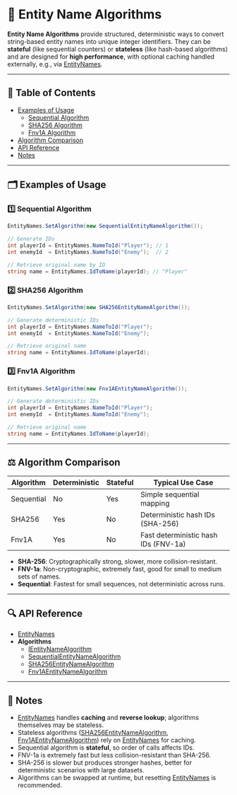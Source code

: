 # 🧩️ Entity Name Algorithms

**Entity Name Algorithms** provide structured, deterministic ways to convert string-based entity names into unique
integer identifiers. They can be **stateful** (like sequential counters) or **stateless** (like hash-based algorithms)
and are designed for **high performance**, with optional caching handled externally, e.g.,
via [EntityNames](EntityNames.md).

---

## 📑 Table of Contents

- [Examples of Usage](#-examples-of-usage)
    - [Sequential Algorithm](#sequential-usage)
    - [SHA256 Algorithm](#hash-usage)
    - [Fnv1A Algorithm](#fnv-usage)
- [Algorithm Comparison](#-algorithm-comparison)
- [API Reference](#-api-reference)
- [Notes](#-notes)

---

## 🗂 Examples of Usage

<div id="sequential-usage"></div>

### 1️⃣ Sequential Algorithm

```csharp
EntityNames.SetAlgorithm(new SequentialEntityNameAlgorithm());

// Generate IDs
int playerId = EntityNames.NameToId("Player"); // 1
int enemyId  = EntityNames.NameToId("Enemy");  // 2

// Retrieve original name by ID
string name = EntityNames.IdToName(playerId); // "Player"
```

<div id="hash-usage"></div>

### 2️⃣ SHA256 Algorithm

```csharp
EntityNames.SetAlgorithm(new SHA256EntityNameAlgorithm());

// Generate deterministic IDs
int playerId = EntityNames.NameToId("Player");
int enemyId  = EntityNames.NameToId("Enemy");

// Retrieve original name
string name = EntityNames.IdToName(playerId);
```

<div id="fnv-usage"></div>

### 3️⃣ Fnv1A Algorithm

```csharp
EntityNames.SetAlgorithm(new Fnv1AEntityNameAlgorithm());

// Generate deterministic IDs
int playerId = EntityNames.NameToId("Player");
int enemyId  = EntityNames.NameToId("Enemy");

// Retrieve original name
string name = EntityNames.IdToName(playerId);
```

---

## ⚖️ Algorithm Comparison

| Algorithm  | Deterministic | Stateful | Typical Use Case                     |
|------------|---------------|----------|--------------------------------------|
| Sequential | No            | Yes      | Simple sequential mapping            |
| SHA256     | Yes           | No       | Deterministic hash IDs (SHA-256)     |
| Fnv1A      | Yes           | No       | Fast deterministic hash IDs (FNV-1a) |

- **SHA-256**: Cryptographically strong, slower, more collision-resistant.
- **FNV-1a**: Non-cryptographic, extremely fast, good for small to medium sets of names.
- **Sequential**: Fastest for small sequences, not deterministic across runs.

---

## 🔍 API Reference

- [EntityNames](EntityNames.md)
- **Algorithms**
    - [IEntityNameAlgorithm](IEntityNameAlgorithm.md)
    - [SequentialEntityNameAlgorithm](SequentialEntityNameAlgorithm.md)
    - [SHA256EntityNameAlgorithm](SHA256EntityNameAlgorithm.md)
    - [Fnv1AEntityNameAlgorithm](Fnv1AEntityNameAlgorithm.md)

---

## 📝 Notes

- [EntityNames](EntityNames.md) handles **caching** and **reverse lookup**; algorithms themselves may be stateless.
- Stateless algorithms ([SHA256EntityNameAlgorithm](SHA256EntityNameAlgorithm.md), [Fnv1AEntityNameAlgorithm](Fnv1AEntityNameAlgorithm.md)) rely on [EntityNames](EntityNames.md) for caching.
- Sequential algorithm is **stateful**, so order of calls affects IDs.
- FNV-1a is extremely fast but less collision-resistant than SHA-256.
- SHA-256 is slower but produces stronger hashes, better for deterministic scenarios with large datasets.
- Algorithms can be swapped at runtime, but resetting [EntityNames](EntityNames.md) is recommended.